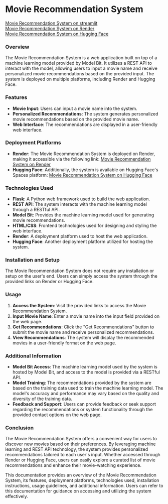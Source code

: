# Movie Recommendation System
 [Movie Recommendation System on streamlit](https://hollywood-movie-recommendation-system.streamlit.app/) <br>
 [Movie Recommendation System on Render](https://movie-recommendation-system-9heq.onrender.com/) <br>
 [Movie Recommendation System on Hugging Face](https://huggingface.co/spaces/Mustafaansari/movie)
### Overview
The Movie Recommendation System is a web application built on top of a machine learning model provided by Model Bit. It utilizes a REST API to interact with the model, allowing users to input a movie name and receive personalized movie recommendations based on the provided input. The system is deployed on multiple platforms, including Render and Hugging Face.

### Features
- **Movie Input**: Users can input a movie name into the system.
- **Personalized Recommendations**: The system generates personalized movie recommendations based on the provided movie name.
- **Web Interface**: The recommendations are displayed in a user-friendly web interface.

### Deployment Platforms
- **Render**: The Movie Recommendation System is deployed on Render, making it accessible via the following link: [Movie Recommendation System on Render](https://movie-recommendation-system-9heq.onrender.com/)
- **Hugging Face**: Additionally, the system is available on Hugging Face's Spaces platform: [Movie Recommendation System on Hugging Face](https://huggingface.co/spaces/Mustafaansari/movie)

### Technologies Used
- **Flask**: A Python web framework used to build the web application.
- **REST API**: The system interacts with the machine learning model through a RESTful API.
- **Model Bit**: Provides the machine learning model used for generating movie recommendations.
- **HTML/CSS**: Frontend technologies used for designing and styling the web interface.
- **Render**: A deployment platform used to host the web application.
- **Hugging Face**: Another deployment platform utilized for hosting the system.

### Installation and Setup
The Movie Recommendation System does not require any installation or setup on the user's end. Users can simply access the system through the provided links on Render or Hugging Face.

### Usage
1. **Access the System**: Visit the provided links to access the Movie Recommendation System.
2. **Input Movie Name**: Enter a movie name into the input field provided on the web page.
3. **Get Recommendations**: Click the "Get Recommendations" button to submit the movie name and receive personalized recommendations.
4. **View Recommendations**: The system will display the recommended movies in a user-friendly format on the web page.

### Additional Information
- **Model Bit Access**: The machine learning model used by the system is hosted by Model Bit, and access to the model is provided via a RESTful API.
- **Model Training**: The recommendations provided by the system are based on the training data used to train the machine learning model. The model's accuracy and performance may vary based on the quality and diversity of the training data.
- **Feedback and Support**: Users can provide feedback or seek support regarding the recommendations or system functionality through the provided contact options on the web page.

### Conclusion
The Movie Recommendation System offers a convenient way for users to discover new movies based on their preferences. By leveraging machine learning and REST API technology, the system provides personalized recommendations tailored to each user's input. Whether accessed through Render or Hugging Face, users can easily explore a curated list of movie recommendations and enhance their movie-watching experience.

This documentation provides an overview of the Movie Recommendation System, its features, deployment platforms, technologies used, installation instructions, usage guidelines, and additional information. Users can refer to this documentation for guidance on accessing and utilizing the system effectively.